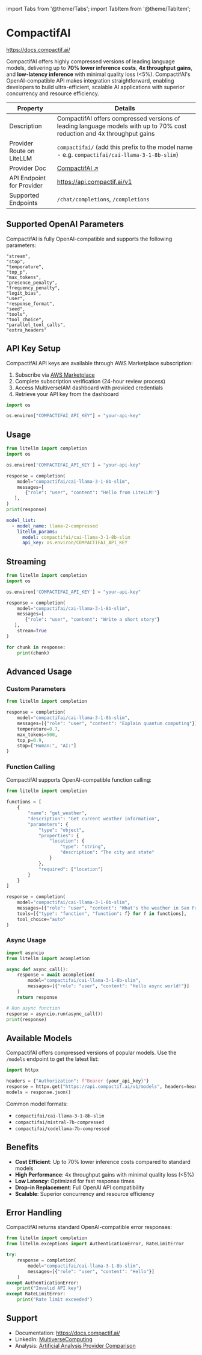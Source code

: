 import Tabs from '@theme/Tabs';
import TabItem from '@theme/TabItem';

# CompactifAI
https://docs.compactif.ai/

CompactifAI offers highly compressed versions of leading language models, delivering up to **70% lower inference costs**, **4x throughput gains**, and **low-latency inference** with minimal quality loss (<5%). CompactifAI's OpenAI-compatible API makes integration straightforward, enabling developers to build ultra-efficient, scalable AI applications with superior concurrency and resource efficiency.

| Property | Details |
|-------|-------|
| Description | CompactifAI offers compressed versions of leading language models with up to 70% cost reduction and 4x throughput gains |
| Provider Route on LiteLLM | `compactifai/` (add this prefix to the model name - e.g. `compactifai/cai-llama-3-1-8b-slim`) |
| Provider Doc | [CompactifAI ↗](https://docs.compactif.ai/) |
| API Endpoint for Provider | https://api.compactif.ai/v1 |
| Supported Endpoints | `/chat/completions`, `/completions` |

## Supported OpenAI Parameters

CompactifAI is fully OpenAI-compatible and supports the following parameters:

```
"stream",
"stop",
"temperature",
"top_p",
"max_tokens",
"presence_penalty",
"frequency_penalty",
"logit_bias",
"user",
"response_format",
"seed",
"tools",
"tool_choice",
"parallel_tool_calls",
"extra_headers"
```

## API Key Setup

CompactifAI API keys are available through AWS Marketplace subscription:

1. Subscribe via [AWS Marketplace](https://aws.amazon.com/marketplace)
2. Complete subscription verification (24-hour review process)
3. Access MultiverseIAM dashboard with provided credentials
4. Retrieve your API key from the dashboard

```python
import os

os.environ["COMPACTIFAI_API_KEY"] = "your-api-key"
```

## Usage

<Tabs>
<TabItem value="sdk" label="SDK">

```python
from litellm import completion
import os

os.environ['COMPACTIFAI_API_KEY'] = "your-api-key"

response = completion(
    model="compactifai/cai-llama-3-1-8b-slim",
    messages=[
       {"role": "user", "content": "Hello from LiteLLM!"}
   ],
)
print(response)
```

</TabItem>
<TabItem value="proxy" label="Proxy">

```yaml
model_list:
  - model_name: llama-2-compressed
    litellm_params:
      model: compactifai/cai-llama-3-1-8b-slim
      api_key: os.environ/COMPACTIFAI_API_KEY
```

</TabItem>
</Tabs>

## Streaming

```python
from litellm import completion
import os

os.environ['COMPACTIFAI_API_KEY'] = "your-api-key"

response = completion(
    model="compactifai/cai-llama-3-1-8b-slim",
    messages=[
       {"role": "user", "content": "Write a short story"}
   ],
    stream=True
)

for chunk in response:
    print(chunk)
```

## Advanced Usage

### Custom Parameters

```python
from litellm import completion

response = completion(
    model="compactifai/cai-llama-3-1-8b-slim",
    messages=[{"role": "user", "content": "Explain quantum computing"}],
    temperature=0.7,
    max_tokens=500,
    top_p=0.9,
    stop=["Human:", "AI:"]
)
```

### Function Calling

CompactifAI supports OpenAI-compatible function calling:

```python
from litellm import completion

functions = [
    {
        "name": "get_weather",
        "description": "Get current weather information",
        "parameters": {
            "type": "object",
            "properties": {
                "location": {
                    "type": "string",
                    "description": "The city and state"
                }
            },
            "required": ["location"]
        }
    }
]

response = completion(
    model="compactifai/cai-llama-3-1-8b-slim",
    messages=[{"role": "user", "content": "What's the weather in San Francisco?"}],
    tools=[{"type": "function", "function": f} for f in functions],
    tool_choice="auto"
)
```

### Async Usage

```python
import asyncio
from litellm import acompletion

async def async_call():
    response = await acompletion(
        model="compactifai/cai-llama-3-1-8b-slim",
        messages=[{"role": "user", "content": "Hello async world!"}]
    )
    return response

# Run async function
response = asyncio.run(async_call())
print(response)
```

## Available Models

CompactifAI offers compressed versions of popular models. Use the `/models` endpoint to get the latest list:

```python
import httpx

headers = {"Authorization": f"Bearer {your_api_key}"}
response = httpx.get("https://api.compactif.ai/v1/models", headers=headers)
models = response.json()
```

Common model formats:
- `compactifai/cai-llama-3-1-8b-slim`
- `compactifai/mistral-7b-compressed`
- `compactifai/codellama-7b-compressed`

## Benefits

- **Cost Efficient**: Up to 70% lower inference costs compared to standard models
- **High Performance**: 4x throughput gains with minimal quality loss (<5%)
- **Low Latency**: Optimized for fast response times
- **Drop-in Replacement**: Full OpenAI API compatibility
- **Scalable**: Superior concurrency and resource efficiency

## Error Handling

CompactifAI returns standard OpenAI-compatible error responses:

```python
from litellm import completion
from litellm.exceptions import AuthenticationError, RateLimitError

try:
    response = completion(
        model="compactifai/cai-llama-3-1-8b-slim",
        messages=[{"role": "user", "content": "Hello"}]
    )
except AuthenticationError:
    print("Invalid API key")
except RateLimitError:
    print("Rate limit exceeded")
```

## Support

- Documentation: https://docs.compactif.ai/
- LinkedIn: [MultiverseComputing](https://www.linkedin.com/company/multiversecomputing)
- Analysis: [Artificial Analysis Provider Comparison](https://artificialanalysis.ai/providers/compactifai)